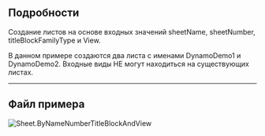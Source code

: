 ## Подробности
Создание листов на основе входных значений sheetName, sheetNumber, titleBlockFamilyType и View.

В данном примере создаются два листа с именами DynamoDemo1 и DynamoDemo2. Входные виды НЕ могут находиться на существующих листах.

___
## Файл примера

![Sheet.ByNameNumberTitleBlockAndView](./Revit.Elements.Views.Sheet.ByNameNumberTitleBlockAndView_img.jpg)

